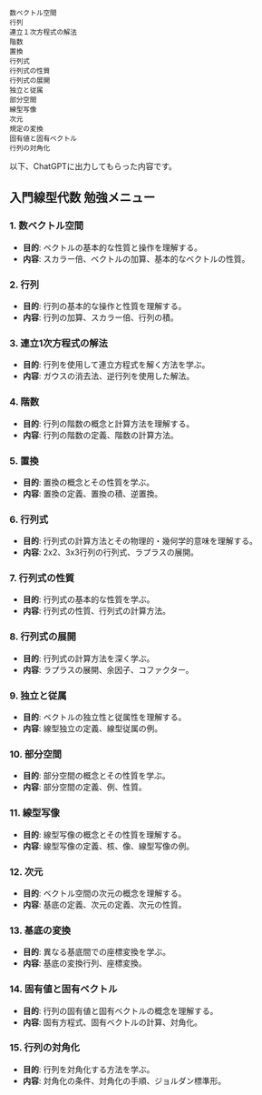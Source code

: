 
```
数ベクトル空間
行列
連立１次方程式の解法
階数
置換
行列式
行列式の性質
行列式の展開
独立と従属
部分空間
線型写像
次元
規定の変換
固有値と固有ベクトル
行列の対角化
```

以下、ChatGPTに出力してもらった内容です。

## 入門線型代数 勉強メニュー

### 1. 数ベクトル空間
- **目的**: ベクトルの基本的な性質と操作を理解する。
- **内容**: スカラー倍、ベクトルの加算、基本的なベクトルの性質。

### 2. 行列
- **目的**: 行列の基本的な操作と性質を理解する。
- **内容**: 行列の加算、スカラー倍、行列の積。

### 3. 連立1次方程式の解法
- **目的**: 行列を使用して連立方程式を解く方法を学ぶ。
- **内容**: ガウスの消去法、逆行列を使用した解法。

### 4. 階数
- **目的**: 行列の階数の概念と計算方法を理解する。
- **内容**: 行列の階数の定義、階数の計算方法。

### 5. 置換
- **目的**: 置換の概念とその性質を学ぶ。
- **内容**: 置換の定義、置換の積、逆置換。

### 6. 行列式
- **目的**: 行列式の計算方法とその物理的・幾何学的意味を理解する。
- **内容**: 2x2、3x3行列の行列式、ラプラスの展開。

### 7. 行列式の性質
- **目的**: 行列式の基本的な性質を学ぶ。
- **内容**: 行列式の性質、行列式の計算方法。

### 8. 行列式の展開
- **目的**: 行列式の計算方法を深く学ぶ。
- **内容**: ラプラスの展開、余因子、コファクター。

### 9. 独立と従属
- **目的**: ベクトルの独立性と従属性を理解する。
- **内容**: 線型独立の定義、線型従属の例。

### 10. 部分空間
- **目的**: 部分空間の概念とその性質を学ぶ。
- **内容**: 部分空間の定義、例、性質。

### 11. 線型写像
- **目的**: 線型写像の概念とその性質を理解する。
- **内容**: 線型写像の定義、核、像、線型写像の例。

### 12. 次元
- **目的**: ベクトル空間の次元の概念を理解する。
- **内容**: 基底の定義、次元の定義、次元の性質。

### 13. 基底の変換
- **目的**: 異なる基底間での座標変換を学ぶ。
- **内容**: 基底の変換行列、座標変換。

### 14. 固有値と固有ベクトル
- **目的**: 行列の固有値と固有ベクトルの概念を理解する。
- **内容**: 固有方程式、固有ベクトルの計算、対角化。

### 15. 行列の対角化
- **目的**: 行列を対角化する方法を学ぶ。
- **内容**: 対角化の条件、対角化の手順、ジョルダン標準形。
